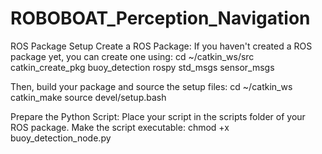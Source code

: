 # ROBOBOAT_Perception_Navigation


ROS Package Setup
Create a ROS Package: If you haven't created a ROS package yet, you can create one using: 
  cd ~/catkin_ws/src 
  catkin_create_pkg buoy_detection rospy std_msgs sensor_msgs 

  Then, build your package and source the setup files:
    cd ~/catkin_ws
    catkin_make
    source devel/setup.bash


  Prepare the Python Script:
    Place your script in the scripts folder of your ROS package.
    Make the script executable:
      chmod +x buoy_detection_node.py
